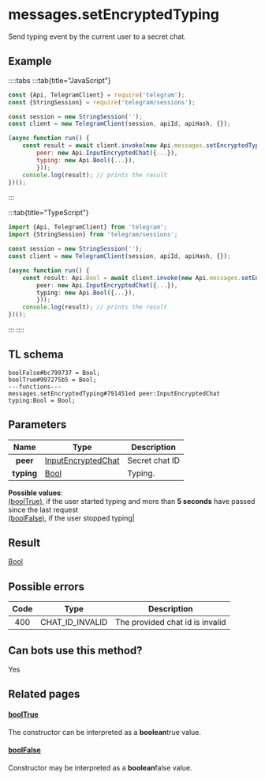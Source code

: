 # messages.setEncryptedTyping

Send typing event by the current user to a secret chat.

## Example

::::tabs
:::tab{title="JavaScript"}

```js
const {Api, TelegramClient} = require('telegram');
const {StringSession} = require('telegram/sessions');

const session = new StringSession('');
const client = new TelegramClient(session, apiId, apiHash, {});

(async function run() {
    const result = await client.invoke(new Api.messages.setEncryptedTyping({
		peer: new Api.InputEncryptedChat({...}),
		typing: new Api.Bool({...}),
		}));
    console.log(result); // prints the result
})();

```

:::

:::tab{title="TypeScript"}

```ts
import {Api, TelegramClient} from 'telegram';
import {StringSession} from 'telegram/sessions';

const session = new StringSession('');
const client = new TelegramClient(session, apiId, apiHash, {});

(async function run() {
    const result: Api.Bool = await client.invoke(new Api.messages.setEncryptedTyping({
		peer: new Api.InputEncryptedChat({...}),
		typing: new Api.Bool({...}),
		}));
    console.log(result); // prints the result
})();

```

:::
::::

## TL schema

```
boolFalse#bc799737 = Bool;
boolTrue#997275b5 = Bool;
---functions---
messages.setEncryptedTyping#791451ed peer:InputEncryptedChat typing:Bool = Bool;
```

## Parameters

|    Name    | Type                                                                    | Description    |
| :--------: | ----------------------------------------------------------------------- | -------------- |
|  **peer**  | [InputEncryptedChat](https://core.telegram.org/type/InputEncryptedChat) | Secret chat ID |
| **typing** | [Bool](https://core.telegram.org/type/Bool)                             | Typing.        |

**Possible values**:  
[(boolTrue)](https://core.telegram.org/constructor/boolTrue), if the user started typing and more than **5 seconds** have passed since the last request  
[(boolFalse)](https://core.telegram.org/constructor/boolFalse), if the user stopped typing|

## Result

[Bool](https://core.telegram.org/type/Bool)

## Possible errors

| Code | Type            | Description                     |
| :--: | --------------- | ------------------------------- |
| 400  | CHAT_ID_INVALID | The provided chat id is invalid |

## Can bots use this method?

Yes

## Related pages

#### [boolTrue](https://core.telegram.org/constructor/boolTrue)

The constructor can be interpreted as a **boolean**true value.

#### [boolFalse](https://core.telegram.org/constructor/boolFalse)

Constructor may be interpreted as a **boolean**false value.
